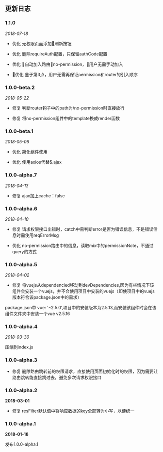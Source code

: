## 更新日志

### 1.1.0

*2018-07-18*

- 优化 无权限页面添加刷新按钮

- 优化 删除requireAuth配置，只保留authCode配置

- 优化 自动加入路由no-permission，用户无需手动加入

- 优化 鉴于第3点，用户无需再保证permission和router的引入顺序

### 1.0.0-beta.2

*2018-05-22*

- 修复 判断router钩子中的path为/no-permission时直接放行

- 修复 将no-permission组件中的template换成render函数

### 1.0.0-beta.1

*2018-05-06*

- 优化 简化组件使用

- 优化 使用axios代替$.ajax

### 1.0.0-alpha.7

*2018-04-13*

- 修复 ajax加上cache：false 

### 1.0.0-alpha.6

*2018-04-10*

- 修复 请求权限接口出错时，catch中需判断error是否为错误信息，不是错误信息时需使用reqErrorMsg

- 优化 no-permission路由中的信息，读取mix中的permissionNote，不通过query的方式

### 1.0.0-alpha.5

*2018-04-02*

- 修复 将vuejs从dependencied移动到devDependencies,因为有些情况下该组件会安装一个vuejs，并不会使用项目中安装的vuejs（即使项目中的vuejs版本符合该package.json中的需求）

package.json中 vue: '~2.5.0',项目中的安装版本为2.5.13,而安装该组件时会在该组件文件夹中安装一个vue v2.5.16

### 1.0.0-alpha.4

*2018-03-30*

压缩到index.js

### 1.0.0-alpha.3

- 修复 删除路由跳转前的权限请求，直接使用页面初始化时的权限，因为需要让路由跳转能直接跳过去，避免多次请求权限接口

### 1.0.0-alpha.2

**2018-03-01**

- 修复 resFilter默认值中将响应数据的key全部转为小写，以便统一

### 1.0.0-alpha.1

**2018-01-18**

发布1.0.0-alpha.1